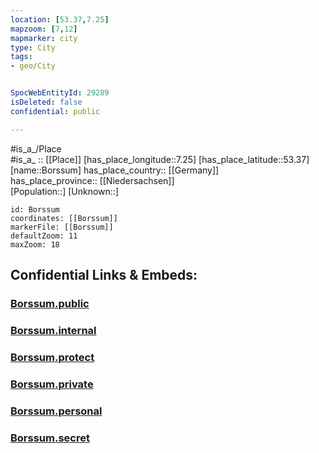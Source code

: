 ```yaml
---
location: [53.37,7.25] 
mapzoom: [7,12] 
mapmarker: city 
type: City
tags:
- geo/City


SpocWebEntityId: 29289
isDeleted: false
confidential: public

---
```

#is_a_/Place  
#is_a_ :: [[Place]] 
[has_place_longitude::7.25] 
[has_place_latitude::53.37] 
[name::Borssum] 
has_place_country:: [[Germany]]  
has_place_province:: [[Niedersachsen]]  
[Population::] 
[Unknown::] 


```leaflet
id: Borssum
coordinates: [[Borssum]] 
markerFile: [[Borssum]] 
defaultZoom: 11 
maxZoom: 18
```


## Confidential Links & Embeds: 

### [Borssum.public](/_public/\Earth\Continent\Europe\Europe~Central\Germany\Germany~West\Niedersachsen\counties~Niedersachsen\Emden\Cities~EmdenBorssum.public.md) 

### [Borssum.internal](/_internal/\Earth\Continent\Europe\Europe~Central\Germany\Germany~West\Niedersachsen\counties~Niedersachsen\Emden\Cities~EmdenBorssum.internal.md) 

### [Borssum.protect](/_protect/\Earth\Continent\Europe\Europe~Central\Germany\Germany~West\Niedersachsen\counties~Niedersachsen\Emden\Cities~EmdenBorssum.protect.md) 

### [Borssum.private](/_private/\Earth\Continent\Europe\Europe~Central\Germany\Germany~West\Niedersachsen\counties~Niedersachsen\Emden\Cities~EmdenBorssum.private.md) 

### [Borssum.personal](/_personal/\Earth\Continent\Europe\Europe~Central\Germany\Germany~West\Niedersachsen\counties~Niedersachsen\Emden\Cities~EmdenBorssum.personal.md) 

### [Borssum.secret](/_secret/\Earth\Continent\Europe\Europe~Central\Germany\Germany~West\Niedersachsen\counties~Niedersachsen\Emden\Cities~EmdenBorssum.secret.md)

